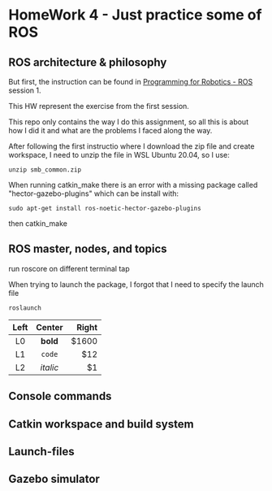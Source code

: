 # HomeWork 4 - Just practice some of ROS

## ROS architecture & philosophy

But first, the instruction can be found in [Programming for Robotics - ROS
](https://rsl.ethz.ch/education-students/lectures/ros.html) session 1. 

This HW represent the exercise from the first session. 

This repo only contains the way I do this assignment, so all this is about how I did it and what are the problems I faced along the way. 

After following the first instructio where I download the zip file and create workspace, I need to unzip the file in WSL Ubuntu 20.04, so I use:
```
unzip smb_common.zip 
```

When running catkin_make there is an error with a missing package called "hector-gazebo-plugins" which can be install with: 
```
sudo apt-get install ros-noetic-hector-gazebo-plugins
```
then catkin_make 

## ROS master, nodes, and topics
run roscore on different terminal tap

When trying to launch the package, I forgot that I need to specify the launch file 
```
roslaunch 
```

| Left   | Center  | Right  |
|:------:|:-------:|-------:|
| L0     | **bold**| $1600  |
| L1     | `code`  | $12    |
| L2     | _italic_| $1     |



## Console commands


## Catkin workspace and build system


## Launch-files


## Gazebo simulator